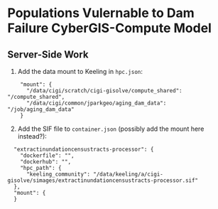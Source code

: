 # Populations Vulernable to Dam Failure CyberGIS-Compute Model

## Server-Side Work

1. Add the data mount to Keeling in `hpc.json`:

```
    "mount": {
      "/data/cigi/scratch/cigi-gisolve/compute_shared": "/compute_shared",
      "/data/cigi/common/jparkgeo/aging_dam_data": "/job/aging_dam_data"
    }
```

2. Add the SIF file to `container.json` (possibly add the mount here instead?):

```
  "extractinundationcensustracts-processor": {
    "dockerfile": "",
    "dockerhub": "",
    "hpc_path": {
      "keeling_community": "/data/keeling/a/cigi-gisolve/simages/extractinundationcensustracts-processor.sif"
  },
  "mount": {
  }
```